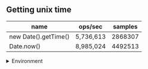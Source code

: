 ## Getting unix time

|name|ops/sec|samples|
|-|-|-|
|new Date().getTime()|5,736,613|2868307|
|Date.now()|8,985,024|4492513|


<details>
<summary>Environment</summary>

* __Machine:__ linux x64 | 4 vCPUs | 7.6GB Mem
* __Run:__ Thu Sep 26 2024 00:32:00 GMT+0000 (Coordinated Universal Time)
</details>

<!--
{"environment":{"platform":"linux","arch":"x64","cpus":4,"totalMemory":7.597896575927734},"benchmarks":[{"name":"new Date().getTime()","opsSec":5736613.426341479,"samples":2868307},{"name":"Date.now()","opsSec":8985024.472554622,"samples":4492513}]}-->
